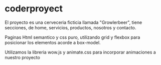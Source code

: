 # coderproyect
El proyecto es una cerveceria ficticia llamada "Growlerbeer", tiene secciones, de home, servicios, productos, nosotros y contacto.

Paginas Html semantico y css puro, utilizando grid y flexbox para posicionar los elementos acorde a box-model.

Utilizamos la libreria wow.js y animate.css para incorporar animaciones a nuestro proyecto
